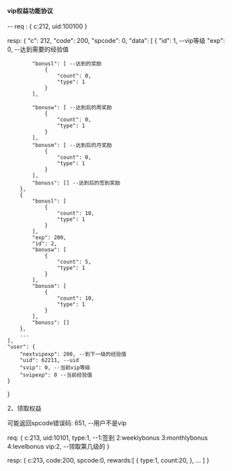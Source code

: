#### vip权益功能协议

-- req :
{
    c:212,
    uid:100100
}

resp:
{
    "c": 212,
    "code": 200,
    "spcode": 0,
    "data": [
        {
             "id": 1, --vip等级
             "exp": 0, --达到需要的经验值

            "bonusl": [ --达到的奖励
                {
                    "count": 0,
                    "type": 1
                }
            ],
           
            "bonusw": [ --达到后的周奖励
                {
                    "count": 0,
                    "type": 1
                }
            ],
            "bonusm": [ --达到后的月奖励
                {
                    "count": 0,
                    "type": 1
                }
            ],
            "bonuss": [] --达到后的签到奖励
        },
        {
            "bonusl": [
                {
                    "count": 10,
                    "type": 1
                }
            ],
            "exp": 200,
            "id": 2,
            "bonusw": [
                {
                    "count": 5,
                    "type": 1
                }
            ],
            "bonusm": [
                {
                    "count": 10,
                    "type": 1
                }
            ],
            "bonuss": []
        },
        ...
    ],
    "user": {
        "nextvipexp": 200, --到下一级的经验值
        "uid": 62211, --uid
        "svip": 0, --当前vip等级
        "svipexp": 0 --当前经验值
    }
}

2、领取权益

可能返回spcode错误码:
651, --用户不是vip

req:
{
    c:213,
    uid:10101,
    type:1, --1:签到 2:weeklybonus 3:monthlybonus 4:levelbonus
    vip:2, --领取第几级的
}

resp:
{
    c:213,
    code:200,
    spcode:0,
    rewards:[
        {
            type:1,
            count:20,
        },
        ...
    ]
}